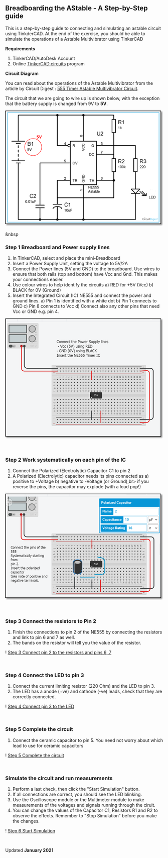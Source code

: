 ## Breadboarding the AStable - A Step-by-Step guide

This is a step-by-step guide to connecting and simulating an astable circuit using TinkderCAD.  At the end of the exercise, you should be able to simulate the operations of a Astable Multivibrator using TinkerCAD

**Requirements**

1.  TinkerCAD/AutoDesk Account
2.  Online [TinkerCAD circuits](https://www.tinkercad.com) program

**Circuit Diagram**

You can read about the operations of the Astable Multivibrator from the article by Circuit Digest : [555 Timer Astable Multivibrator Circuit](https://circuitdigest.com/electronic-circuits/555-timer-astable-multivibrator-circuit-diagram).

The circuit that we are going to wire up is shown below, with the exception that the battery supply is changed from 9V to **5V**.

![555 timer astable multivibrator circuit diagram](images/asElect_03.png)

&nbsp

### Step 1 Breadboard and Power supply lines

1.  In TinkerCAD, select and place the mini-Breadboard
2.  Insert a Power Supply Unit, setting the voltage to 5V/2A
3.  Connect the Power lines (5V and GND) to the breadboard.  Use wires to ensure that both rails (top and bottom) have Vcc and Gnd.  This makes your connections easier.
4.  Use colour wires to help identify the circuits
    a)  RED for +5V (Vcc)
    b)  BLACK for 0V (Ground)
5.  Insert the Integrated Circuit (IC) NE555 and connect the power and ground lines.
    a)  Pin 1 is identified with a white dot
    b)  Pin 1 connects to GND
    c)  Pin 8 connects to Vcc
    d)  Connect also any other pins that need Vcc or GND e.g. pin 4.

![Step 1 Connect Power Lines](images/asElect_Step01.png)

&nbsp;

### Step 2 Work systematically on each pin of the IC

1.  Connect the Polarized (Electrolytic) Capacitor C1 to pin 2
2.  A Polarized (Electrolytic) capacitor needs its pins connected as
    a) positive to +Voltage
    b) negative to -Voltage (or Ground),br>
if you reverse the pins, the capacitor may explode (with a loud pop!)

![Step 2 Work systematically from pin to pin](images/asElect_Step02.png)

&nbsp;

### Step 3 Connect the resistors to Pin 2

1.  Finish the connections to pin 2 of the NE555 by connecting the resistors and link to pin 6 and 7 as well.
2.  The bands on the resistor will tell you the value of the resistor.

! [Step 3 Connect pin 2 tp the resistors and pins 6, 7](images/asElect_Step03.png)

&nbsp;

### Step 4 Connect the LED to pin 3

1.  Connect the current limiting resistor (220 Ohm) and the LED to pin 3.
2.  The LED has a anode (+ve) and cathode (-ve) leads, check that they are correctly connected.

! [Step 4 Connect pin 3 to the LED](images/asElect_Step04.png)

&nbsp;

### Step 5 Complete the circuit

1.  Connect the ceramic capacitor to pin 5.  You need not worry about which lead to use for ceramic capacitors

! [Step 5 Complete the circuit](images/asElect_Step05.png)

&nbsp;

### Simulate the circuit and run measurements

1.  Perform a last check, then click the "Start Simulation" button.
2.  If all connections are correct, you should see the LED blinking.
3.  Use the Oscilloscope module or the Multimeter module to make measurements of the voltages and signals running through the ciruit.
4.  You can change the values of the Capacitor C1, Resistors R1 and R2 to observe the effects.  Remember to "Stop Simulation" before you make the changes.

! [Step 6 Start Simulation](images/asElect_04.png)

&nbsp;



Updated **January 2021**
